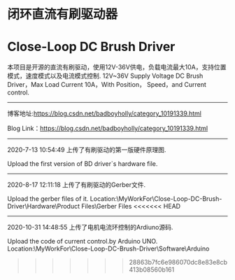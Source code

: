# 闭环直流有刷驱动器
# Close-Loop DC Brush Driver
 本项目是开源的直流有刷驱动，使用12V-36V供电，负载电流最大10A，支持位置模式，速度模式以及电流模式控制.
 12V~36V Supply Voltage DC Brush Driver，Max Load Current 10A，With Position， Speed，and Current control.

----------

 
 博客地址:https://blog.csdn.net/badboyholly/category_10191339.html

 Blog Link：https://blog.csdn.net/badboyholly/category_10191339.html

----------


2020-7-13 10:54:49 
上传了有刷驱动的第一版硬件原理图.

Upload the first version of BD driver`s hardware file.

----------


2020-8-17 12:11:18
上传了有刷驱动的Gerber文件.

Upload the gerber files of it.
Location:\MyWorkFor\Close-Loop-DC-Brush-Driver\Hardware\Product Files\Gerber Files
<<<<<<< HEAD

----------
2020-10-31 14:48:55
上传了电机电流环控制的Ardiuno源码.

Upload the code of current control.by Arduino UNO.
Location:\MyWorkFor\Close-Loop-DC-Brush-Driver\Software\Arduino
>>>>>>> 28863b7fc6e986070dc8e83e8cb413b08560b161
